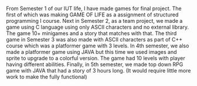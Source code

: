 From Semester 1 of our IUT life, I have made games for final project. The first of which was making GAME OF LIFE as a assignment of structured programming I course. 
Next in Semester 2, as a team project, we made a game using C language using only ASCII characters and no external library. The game 10+ minigames and a story that matches with that. 
The third game in Semester 3 was also made with ASCII characters as part of C++ course which was a platformer game with 3 levels.
In 4th semester, we also made a platformer game using JAVA but this time we used images and sprite to upgrade to a colorful version. The game had 10 levels with player having different abilities.
Finally, in 5th semester, we made top down RPG game with JAVA that had a story of 3 hours long. (It would require little more work to make the fully functional)
